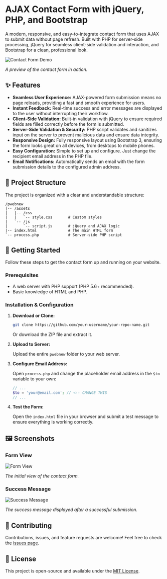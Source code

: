 # AJAX Contact Form with jQuery, PHP, and Bootstrap

A modern, responsive, and easy-to-integrate contact form that uses AJAX to submit data without page refresh. Built with PHP for server-side processing, jQuery for seamless client-side validation and interaction, and Bootstrap for a clean, professional look.

![Contact Form Demo](/Users/ramanditasaguna/Downloads/pwebnew/base.png)

*A preview of the contact form in action.*

## ✨ Features

-   **Seamless User Experience:** AJAX-powered form submission means no page reloads, providing a fast and smooth experience for users.
-   **Instant Feedback:** Real-time success and error messages are displayed to the user without interrupting their workflow.
-   **Client-Side Validation:** Built-in validation with jQuery to ensure required fields are filled correctly before the form is submitted.
-   **Server-Side Validation & Security:** PHP script validates and sanitizes input on the server to prevent malicious data and ensure data integrity.
-   **Responsive Design:** Fully responsive layout using Bootstrap 3, ensuring the form looks great on all devices, from desktops to mobile phones.
-   **Easy Configuration:** Simple to set up and configure. Just change the recipient email address in the PHP file.
-   **Email Notifications:** Automatically sends an email with the form submission details to the configured admin address.

## 📂 Project Structure

The project is organized with a clear and understandable structure:

```
/pwebnew
|-- /assets
|   |-- /css
|   |   `-- style.css       # Custom styles
|   `-- /js
|       `-- script.js       # jQuery and AJAX logic
|-- index.html              # The main HTML form
`-- process.php             # Server-side PHP script
```

## 🚀 Getting Started

Follow these steps to get the contact form up and running on your website.

### Prerequisites

-   A web server with PHP support (PHP 5.6+ recommended).
-   Basic knowledge of HTML and PHP.

### Installation & Configuration

1.  **Download or Clone:**

    ```bash
    git clone https://github.com/your-username/your-repo-name.git
    ```

    Or download the ZIP file and extract it.

2.  **Upload to Server:**

    Upload the entire `pwebnew` folder to your web server.

3.  **Configure Email Address:**

    Open `process.php` and change the placeholder email address in the `$to` variable to your own:

    ```php
    // ...
    $to = 'your@email.com'; // <-- CHANGE THIS
    // ...
    ```

4.  **Test the Form:**

    Open the `index.html` file in your browser and submit a test message to ensure everything is working correctly.

## 🖼️ Screenshots

### Form View

![Form View](/Users/ramanditasaguna/Downloads/pwebnew/inputphoto.png)

*The initial view of the contact form.*

### Success Message

![Success Message](/Users/ramanditasaguna/Downloads/pwebnew/success.png)

*The success message displayed after a successful submission.*

## 🤝 Contributing

Contributions, issues, and feature requests are welcome! Feel free to check the [issues page](https://github.com/your-username/your-repo-name/issues).

## 📝 License

This project is open-source and available under the [MIT License](LICENSE).
